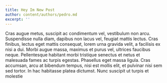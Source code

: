 ```yaml
---
title: Hey Im New Post
author: content/authors/pedro.md
excerpt: ''
---
```

Cras augue metus, suscipit ac condimentum vel, vestibulum non arcu. Suspendisse nulla diam, dapibus non lacus vel, feugiat mattis lectus. Cras finibus, lectus eget mattis consequat, lorem urna gravida velit, a facilisis ex nisi a dui. Morbi augue massa, maximus et purus vel, ultrices faucibus neque. Pellentesque habitant morbi tristique senectus et netus et malesuada fames ac turpis egestas. Phasellus eget massa ligula. Cras accumsan, arcu at bibendum tempus, nisi est mollis elit, et pulvinar nisi sem sed tortor. In hac habitasse platea dictumst. Nunc suscipit ut turpis et molestie
